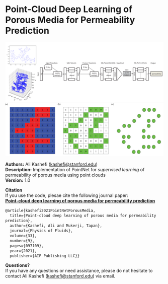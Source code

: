 # Point-Cloud Deep Learning of Porous Media for Permeability Prediction

![pic](./Fig_4_pointnetperm-1.png)
![pic](./Fig_1_pointnetperm-1.png)

**Authors:** Ali Kashefi (kashefi@stanford.edu) <br>
**Description:** Implementation of PointNet for *supervised learning* of permeability of porous media using point clouds <br>
**Version:** 1.0 <br>

**Citation** <br>
If you use the code, plesae cite the following journal paper: <br>
**[Point-cloud deep learning of porous media for permeability prediction](https://doi.org/10.1063/5.0063904)**

    @article{kashefi2021PointNetPorousMedia, 
      title={Point-cloud deep learning of porous media for permeability prediction},
      author={Kashefi, Ali and Mukerji, Tapan},
      journal={Physics of Fluids}, 
      volume={33}, 
      number={9}, 
      pages={097109},
      year={2021}, 
      publisher={AIP Publishing LLC}}

**Questions?** <br>
If you have any questions or need assistance, please do not hesitate to contact Ali Kashefi (kashefi@stanford.edu) via email. 
